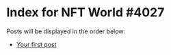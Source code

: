 # Index for NFT World #4027
Posts will be displayed in the order below:

- [Your first post](./001-first.md)

